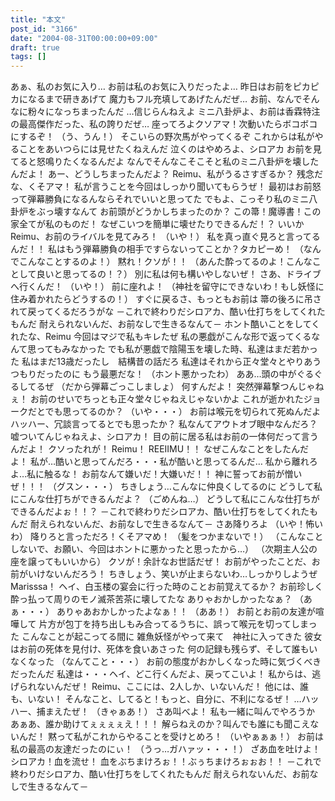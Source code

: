 ```yaml
---
title: "本文"
post_id: "3166"
date: "2004-08-31T00:00:00+09:00"
draft: true
tags: []
---
```



あぁ、私のお気に入り… お前は私のお気に入りだったよ… 昨日はお前をピカピカになるまで研きあげて 魔力もフル充填してあげたんだぜ… お前、なんでそんなに粉々になっちまったんだ …信じらんねえよ ミニ八卦炉よ、お前は香霖特注の最高傑作だった、私の誇りだぜ… 座ってろよクソアマ！次動いたらボコボコにするぞ！ （う、うん！） そこいらの野次馬がやってくるぞ これからは私がやることをあいつらには見せたくねえんだ 泣くのはやめろよ、シロアカ お前を見てると怒鳴りたくなるんだよ なんでそんなこそこそと私のミニ八卦炉を壊したんだよ！ あー、どうしちまったんだよ？ Reimu、私がうるさすぎるか？ 残念だな、くそアマ！ 私が言うことを今回はしっかり聞いてもらうぜ！ 最初はお前怒って弾幕勝負になるんならそれでいいと思ってた でもよ、こっそり私のミニ八卦炉をぶっ壊すなんて お前頭がどうかしちまったのか？ この箒！魔導書！この家全てが私のものだ！ なぜこいつを簡単に壊せたりできるんだ！？ いいか Reimu、お前のライバルを見てみろ！ （いや！） 私を真っ直ぐ見ろと言ってるんだ！！ 私はもう弾幕勝負の相手ですらないってことか？タカピーめ！ （なんでこんなことするのよ！） 黙れ！クソが！！ （あんた酔ってるのよ！こんなことして良いと思ってるの！？） 別に私は何も構いやしないぜ！ さあ、ドライブへ行くんだ！ （いや！） 前に座れよ！ （神社を留守にできないわ！もし妖怪に住み着かれたらどうするの！） すぐに戻るさ、もっともお前は 箒の後ろに吊されて戻ってくるだろうがな －これで終わりだシロアカ、酷い仕打ちをしてくれたもんだ 耐えられないんだ、お前なしで生きるなんて－ ホント酷いことをしてくれたな、Reimu 今回はマジで私もキレたぜ 私の悪戯がこんな形で返ってくるなんて思ってもみなかった でも私が悪戯で陰陽玉を壊した時、私達はまだ若かった 私はまだ13歳だったし　結構昔の話だろ 私達はそれから正々堂々とやりあうつもりだったのに もう最悪だな！ （ホント悪かったわ） ああ…頭の中がぐるぐるしてるぜ （だから弾幕ごっこしましょ） 何すんだよ！ 突然弾幕撃つんじゃねぇ！ お前のせいでちっとも正々堂々じゃねえじゃないかよ これが逝かれたジョークだとでも思ってるのか？ （いや・・・） お前は喉元を切られて死ぬんだよ ハッハー、冗談言ってるとでも思ったか？ 私なんてアウトオブ眼中なんだろ？ 嘘ついてんじゃねえよ、シロアカ！ 目の前に居る私はお前の一体何だって言うんだよ！ クソったれが！ Reimu！ REEIIMU！！ なぜこんなことをしたんだよ！ 私が…酷いと思ってんだろ・・・私が酷いと思ってるんだ… 私から離れろよ…私に触るな！ お前なんて嫌いだ！大嫌いだ！！ 神に誓ってお前が憎いぜ！！！ （グスン・・・） ちきしょう…こんなに仲良くしてるのに どうして私にこんな仕打ちができるんだよ？ （ごめんね…） どうして私にこんな仕打ちができるんだよぉ！！？ －これで終わりだシロアカ、酷い仕打ちをしてくれたもんだ 耐えられないんだ、お前なしで生きるなんて－ さあ降りろよ （いや！怖いわ） 降りろと言っただろ！くそアマめ！ （髪をつかまないで！） （こんなことしないで、お願い、今回はホントに悪かったと思ったから…） （次期主人公の座を譲ってもいいから） クソが！余計なお世話だぜ！ お前がやったことだ、お前がいけないんだろう！ ちきしょう、笑いが止まらないわ…しっかりしようぜMarisssa！ ヘイ、白玉楼の宴会に行った時のことお前覚えてるか？ お前珍しく酔っ払って周りのモノ滅茶苦茶に壊してたな ありゃおかしかったなぁ？ （あぁ・・・） ありゃあおかしかったよなぁ！！ （ああ！） お前とお前の友達が喧嘩して 片方が包丁を持ち出しもみ合ってるうちに、誤って喉元を切ってしまった こんなことが起こってる間に 雑魚妖怪がやって来て　神社に入ってきた 彼女はお前の死体を見付け、死体を食いあさった 何の記録も残らず、そして誰もいなくなった （なんてこと・・・） お前の態度がおかしくなった時に気づくべきだったんだ 私達は・・・ヘイ、どこ行くんだよ、戻ってこいよ！ 私からは、逃げられないんだぜ！ Reimu、ここには、2人しか、いないんだ！ 他には、誰も、いない！ そんなこと、してると！もっと、自分に、不利になるぜ！ …ハッハー、捕まえたぜ！ （きゃぁあ！） さあ叫べよ！ 私も一緒に叫んでやろうか あぁあ、誰か助けてぇぇぇぇえ！！！ 解らねえのか？叫んでも誰にも聞こえないんだ！ 黙って私がこれからやることを受けとめろ！ （いやぁぁぁ！） お前は私の最高の友達だったのにぃ！ （うっ…ガハァッ・・・！） ざあ血を吐けよ！シロアカ！血を流せ！ 血をぶちまけろぉ！！ぶぅちまけろぉぉお！！ －これで終わりだシロアカ、酷い仕打ちをしてくれたもんだ 耐えられないんだ、お前なしで生きるなんて－
